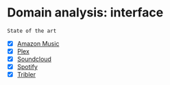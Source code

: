 # Domain analysis: interface

    State of the art

- [x] [Amazon Music](#amazon-music)
- [x] [Plex](#plex)
- [x] [Soundcloud](#soundcloud)
- [x] [Spotify](#spotify)
- [x] [Tribler](#tribler)
